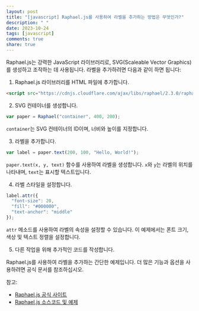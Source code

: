 ```yaml
---
layout: post
title: "[javascript] Raphael.js를 사용하여 라벨을 추가하는 방법은 무엇인가?"
description: " "
date: 2023-10-24
tags: [javascript]
comments: true
share: true
---
```

Raphael.js는 강력한 JavaScript 라이브러리로, SVG(Scaleable Vector Graphics)를 생성하고 조작하는 데 사용됩니다. 라벨을 추가하려면 다음과 같이 하면 됩니다:

1. Raphael.js 라이브러리를 HTML 파일에 추가합니다.
```html
<script src="https://cdnjs.cloudflare.com/ajax/libs/raphael/2.3.0/raphael.min.js"></script>
```

2. SVG 컨테이너를 생성합니다.
```javascript
var paper = Raphael("container", 400, 200);
```
`container`는 SVG 컨테이너의 ID이며, 너비와 높이를 지정합니다.

3. 라벨을 추가합니다.
```javascript
var label = paper.text(200, 100, "Hello, World!");
```
`paper.text(x, y, text)` 함수를 사용하여 라벨을 생성합니다. `x`와 `y`는 라벨의 위치를 나타내며, `text`는 표시할 텍스트입니다.

4. 라벨 스타일을 설정합니다.
```javascript
label.attr({
  "font-size": 20,
  "fill": "#000000",
  "text-anchor": "middle"
});
```
`attr` 메소드를 사용하여 라벨의 속성을 설정할 수 있습니다. 이 예제에서는 폰트 크기, 색상 및 텍스트 정렬을 설정합니다.

5. 다른 작업을 위해 추가적인 코드를 작성합니다.


Raphael.js를 사용하여 라벨을 추가하는 간단한 예제입니다. 더 많은 기능과 옵션을 사용하려면 공식 문서를 참조하십시오.

참고:
- [Raphael.js 공식 사이트](http://dmitrybaranovskiy.github.io/raphael/)
- [Raphael.js 소스코드 및 예제](https://github.com/DmitryBaranovskiy/raphael)
